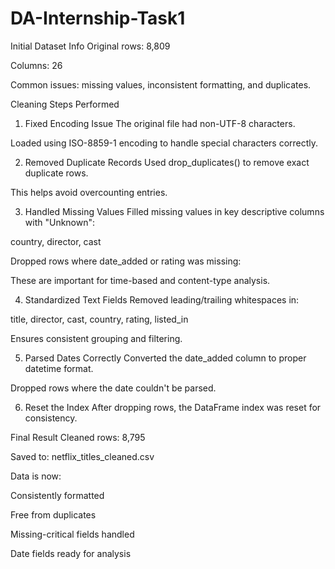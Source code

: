 # DA-Internship-Task1

Initial Dataset Info
Original rows: 8,809

Columns: 26

Common issues: missing values, inconsistent formatting, and duplicates.

 Cleaning Steps Performed
1. Fixed Encoding Issue
The original file had non-UTF-8 characters.

Loaded using ISO-8859-1 encoding to handle special characters correctly.

2. Removed Duplicate Records
Used drop_duplicates() to remove exact duplicate rows.

This helps avoid overcounting entries.

3. Handled Missing Values
Filled missing values in key descriptive columns with "Unknown":

country, director, cast

Dropped rows where date_added or rating was missing:

These are important for time-based and content-type analysis.

4. Standardized Text Fields
Removed leading/trailing whitespaces in:

title, director, cast, country, rating, listed_in

Ensures consistent grouping and filtering.

5. Parsed Dates Correctly
Converted the date_added column to proper datetime format.

Dropped rows where the date couldn't be parsed.

6. Reset the Index
After dropping rows, the DataFrame index was reset for consistency.

 Final Result
Cleaned rows: 8,795

Saved to: netflix_titles_cleaned.csv

Data is now:

Consistently formatted

Free from duplicates

Missing-critical fields handled

Date fields ready for analysis

